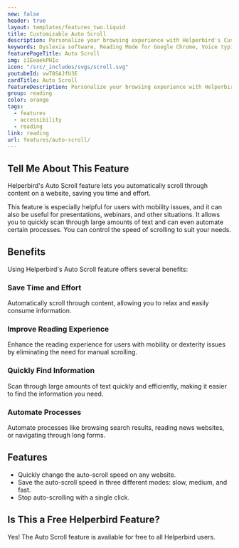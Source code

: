 ```yaml
---
new: false
header: true
layout: templates/features_two.liquid
title: Customizable Auto Scroll
description: Personalize your browsing experience with Helperbird's Customizable Auto Scroll feature. Effortlessly set your scroll speed to slow, medium, or fast and navigate through websites at your own pace. Available across Chrome, Firefox, Edge, and Safari.
keywords: Dyslexia software, Reading Mode for Google Chrome, Voice typing for Chrome, Text to speech for Chrome, text reader, Immersive Reader, dyslexia fonts, accessibility software, dyslexia software, Helperbird for Edge, Helperbird for Firefox, Helperbird for Chrome, Opendyslexic for Chrome, OpenDyslexic
featurePageTitle: Auto Scroll
img: i1EeaekPHIo
icon: "/src/_includes/svgs/scroll.svg"
youtubeId: vwT8SAJfU3E
cardTitle: Auto Scroll
featureDescription: Personalize your browsing experience with Helperbird's Customizable Auto Scroll feature. Effortlessly set your scroll speed to slow, medium, or fast and navigate through websites at your own pace. Available across Chrome, Firefox, Edge, and Safari.
group: reading
color: orange
tags: 
  - features
  - accessibility
  - reading
link: reading
url: features/auto-scroll/
---
```


## Tell Me About This Feature

Helperbird's Auto Scroll feature lets you automatically scroll through content on a website, saving you time and effort.

This feature is especially helpful for users with mobility issues, and it can also be useful for presentations, webinars, and other situations. It allows you to quickly scan through large amounts of text and can even automate certain processes. You can control the speed of scrolling to suit your needs.

## Benefits

Using Helperbird's Auto Scroll feature offers several benefits:

### Save Time and Effort
Automatically scroll through content, allowing you to relax and easily consume information.

### Improve Reading Experience
Enhance the reading experience for users with mobility or dexterity issues by eliminating the need for manual scrolling.

### Quickly Find Information
Scan through large amounts of text quickly and efficiently, making it easier to find the information you need.

### Automate Processes
Automate processes like browsing search results, reading news websites, or navigating through long forms.

## Features

- Quickly change the auto-scroll speed on any website.
- Save the auto-scroll speed in three different modes: slow, medium, and fast.
- Stop auto-scrolling with a single click.

## Is This a Free Helperbird Feature?

Yes! The Auto Scroll feature is available for free to all Helperbird users.
